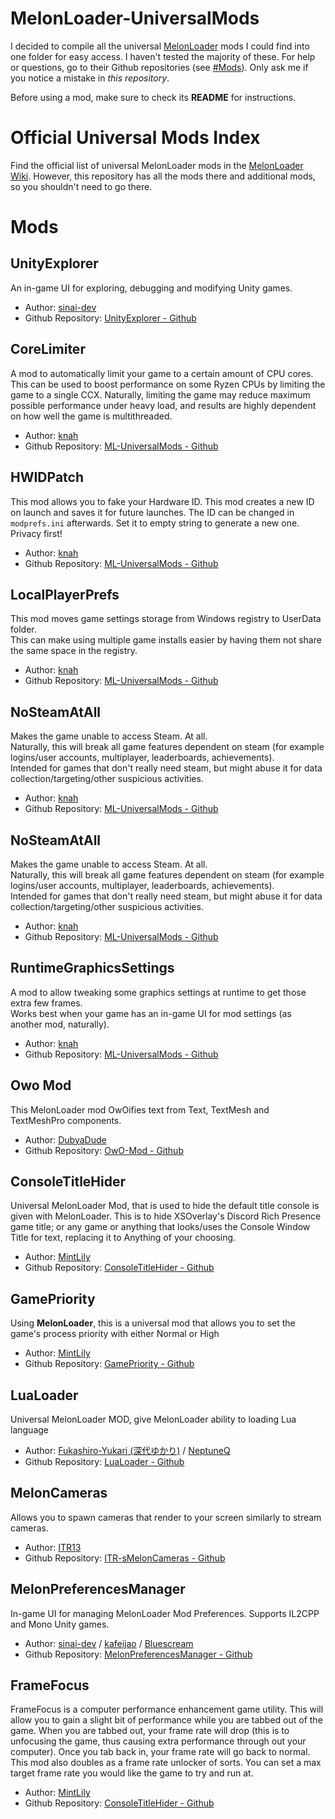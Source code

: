 # MelonLoader-UniversalMods

I decided to compile all the universal [MelonLoader](https://melonwiki.xyz/#/) mods I could find into one folder for easy access. I haven't tested the majority of these. For help or questions, go to their Github repositories (see [#Mods](#mods)). Only ask me if you notice a mistake in *this repository*.

Before using a mod, make sure to check its **README** for instructions.

# Official Universal Mods Index

Find the official list of universal MelonLoader mods in the [MelonLoader Wiki](https://melonwiki.xyz/#/universalmods). However, this repository has all the mods there and additional mods, so you shouldn't need to go there.

# Mods

## UnityExplorer

An in-game UI for exploring, debugging and modifying Unity games.

* Author: [sinai-dev](https://github.com/sinai-dev) 
* Github Repository: [UnityExplorer - Github](https://github.com/sinai-dev/UnityExplorer)

## CoreLimiter

A mod to automatically limit your game to a certain amount of CPU cores. This can be used to boost performance on some Ryzen CPUs by limiting the game to a single CCX. Naturally, limiting the game may reduce maximum possible performance under heavy load, and results are highly dependent on how well the game is multithreaded.

* Author: [knah](https://github.com/knah) 
* Github Repository: [ML-UniversalMods - Github](https://github.com/knah/ML-UniversalMods)

## HWIDPatch

This mod allows you to fake your Hardware ID. This mod creates a new ID on launch and saves it for future launches. The ID can be changed in `modprefs.ini` afterwards. Set it to empty string to generate a new one.  
Privacy first!

* Author: [knah](https://github.com/knah) 
* Github Repository: [ML-UniversalMods - Github](https://github.com/knah/ML-UniversalMods)


## LocalPlayerPrefs

This mod moves game settings storage from Windows registry to UserData folder.  
This can make using multiple game installs easier by having them not share the same space in the registry.

* Author: [knah](https://github.com/knah) 
* Github Repository: [ML-UniversalMods - Github](https://github.com/knah/ML-UniversalMods)

## NoSteamAtAll

Makes the game unable to access Steam. At all.  
Naturally, this will break all game features dependent on steam (for example logins/user accounts, multiplayer, leaderboards, achievements).  
Intended for games that don't really need steam, but might abuse it for data collection/targeting/other suspicious activities.

* Author: [knah](https://github.com/knah) 
* Github Repository: [ML-UniversalMods - Github](https://github.com/knah/ML-UniversalMods)

## NoSteamAtAll

Makes the game unable to access Steam. At all.  
Naturally, this will break all game features dependent on steam (for example logins/user accounts, multiplayer, leaderboards, achievements).  
Intended for games that don't really need steam, but might abuse it for data collection/targeting/other suspicious activities.

* Author: [knah](https://github.com/knah) 
* Github Repository: [ML-UniversalMods - Github](https://github.com/knah/ML-UniversalMods)

## RuntimeGraphicsSettings

A mod to allow tweaking some graphics settings at runtime to get those extra few frames.  
Works best when your game has an in-game UI for mod settings (as another mod, naturally).

* Author: [knah](https://github.com/knah) 
* Github Repository: [ML-UniversalMods - Github](https://github.com/knah/ML-UniversalMods)

## Owo Mod

This MelonLoader mod OwOifies text from Text, TextMesh and TextMeshPro components.

* Author: [DubyaDude](ttps://github.com/DubyaDude/OwO-Mod)
* Github Repository: [OwO-Mod - Github](https://github.com/DubyaDude/OwO-Mod)

## ConsoleTitleHider

Universal MelonLoader Mod, that is used to hide the default title console is given with MelonLoader. This is to hide XSOverlay's Discord Rich Presence game title; or any game or anything that looks/uses the Console Window Title for text, replacing it to Anything of your choosing.

* Author: [MintLily](https://github.com/MintLily)
* Github Repository: [ConsoleTitleHider - Github](https://github.com/MintLily/ConsoleTitleHider)

## GamePriority

Using **MelonLoader**, this is a universal mod that allows you to set the game's process priority with either Normal or High

* Author: [MintLily](https://github.com/MintLily)
* Github Repository: [GamePriority - Github](https://github.com/MintLily/GamePriority)

## LuaLoader

Universal MelonLoader MOD, give MelonLoader ability to loading Lua language

* Author: [Fukashiro-Yukari (深代ゆかり)](https://github.com/Fukashiro-Yukari) / [NeptuneQ](https://github.com/NeptuneQ)
* Github Repository: [LuaLoader - Github](https://github.com/Fukashiro-Yukari/LuaLoader)

## MelonCameras

Allows you to spawn cameras that render to your screen similarly to stream cameras.

* Author: [ITR13](https://github.com/ITR13)
* Github Repository: [ITR-sMelonCameras - Github](https://github.com/ITR13/ITR-sMelonCameras)

## MelonPreferencesManager

In-game UI for managing MelonLoader Mod Preferences. Supports IL2CPP and Mono Unity games.

* Author: [sinai-dev](https://github.com/sinai-dev) / [kafeijao](https://github.com/kafeijao) / [Bluescream](https://github.com/Bluscream)
* Github Repository: [MelonPreferencesManager - Github](https://github.com/kafeijao/MelonPreferencesManager)

## FrameFocus

FrameFocus is a computer performance enhancement game utility. This will allow you to gain a slight bit of performance while you are tabbed out of the game. When you are tabbed out, your frame rate will drop (this is to unfocusing the game, thus causing extra performance through out your computer). Once you tab back in, your frame rate will go back to normal. This mod also doubles as a frame rate unlocker of sorts. You can set a max target frame rate you would like the game to try and run at.

* Author: [MintLily](https://github.com/MintLily)
* Github Repository: [ConsoleTitleHider - Github](https://github.com/MintLily/FrameFocus)